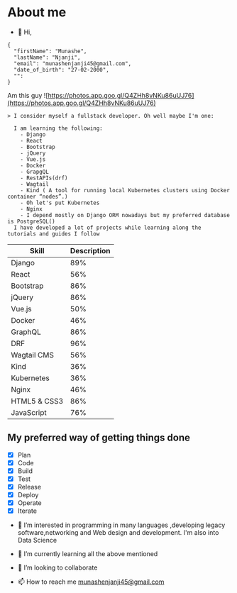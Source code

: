 # About me

- 👋 Hi, 

```
{
  "firstName": "Munashe",
  "lastName": "Njanji",
  "email": "munashenjanji45@gmail.com",
  "date_of_birth": "27-02-2000",
  "":
}
``` 

Am this guy ![https://photos.app.goo.gl/Q4ZHh8vNKu86uUJ76](https://photos.app.goo.gl/Q4ZHh8vNKu86uUJ76)

    > I consider myself a fullstack developer. Oh well maybe I'm one:

      I am learning the following:
        - Django
        - React
        - Bootstrap 
        - jQuery
        - Vue.js
        - Docker
        - GrapgQL
        - RestAPIs(drf)
        - Wagtail
        - Kind ( A tool for running local Kubernetes clusters using Docker container “nodes”.)
        - Oh let's put Kubernetes
        - Nginx
        - I depend mostly on Django ORM nowadays but my preferred database is PostgreSQL()
      I have developed a lot of projects while learning along the tutorials and guides I follow    
     
| Skill | Description |
| ----------- | ----------- |
| Django | 89% |
| React | 56% | 
| Bootstrap | 86% |
| jQuery | 86% |
| Vue.js | 50% |
| Docker | 46% |
| GraphQL | 86% |
| DRF | 96% |
| Wagtail CMS | 56% |
| Kind | 36% |
| Kubernetes | 36% |
| Nginx | 46% |
| HTML5 & CSS3 | 86% |
| JavaScript | 76% |

## My preferred way of getting things done

- [x] Plan
- [x] Code
- [x] Build 
- [x] Test
- [x] Release
- [x] Deploy
- [x] Operate
- [x] Iterate

- 👀 I’m interested in programming in many languages ,developing legacy software,networking and Web design and development. I'm also into Data Science  

- 🌱 I’m currently learning all the above mentioned 
- 💞️ I’m looking to collaborate 
- 📫 How to reach me munashenjanji45@gmail.com

<!---
MunasheNjanji/MunasheNjanji is a ✨ special ✨ repository because its `README.md` (this file) appears on your GitHub profile.
You can click the Preview link to take a look at your changes.
--->
